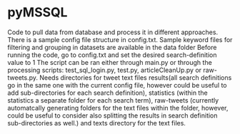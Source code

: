 # pyMSSQL
Code to pull data from database and process it in different approaches.
There is a sample config file structure in config.txt.
Sample keyword files for filtering and grouping in datasets are available in the data folder
Before running the code, go to config.txt and set the desired search-definition value to 1
The script can be ran either through main.py or through the processing scripts:
test_sql_login.py, test.py, articleCleanUp.py or raw-tweets.py.
Needs directories for tweet text files results(all search definitions go in the same one with the current config file, however could be useful to add sub-directories for each search definition), statistics (within the statistics a separate folder for each search term), raw-tweets (currently automatcally generating folders for the text files within the folder, however, could be useful to consider also splitting the results in search definition sub-directories as well.) and texts directory for the text files. 